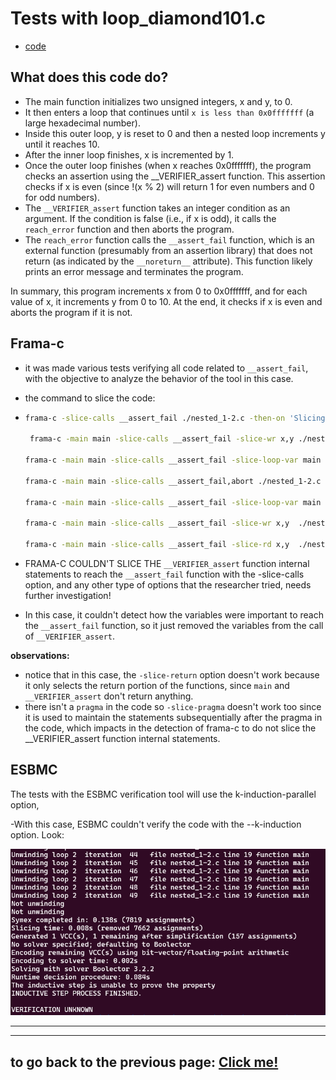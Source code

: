 # **Tests with loop_diamond101.c**

-   [code](/tests/loop_tests/loop_diamond1-1/diamond_1-1.c)

## **What does this code do?**

- The main function initializes two unsigned integers, x and y, to 0.
- It then enters a loop that continues until `x is less than 0x0fffffff` (a large hexadecimal number).
- Inside this outer loop, y is reset to 0 and then a nested loop increments y until it reaches 10.
- After the inner loop finishes, x is incremented by 1.
- Once the outer loop finishes (when x reaches 0x0fffffff), the program checks an assertion using the __VERIFIER_assert function. This assertion checks if x is even (since !(x % 2) will return 1 for even numbers and 0 for odd numbers).
- The `__VERIFIER_assert` function takes an integer condition as an argument. If the condition is false (i.e., if x is odd), it calls the `reach_error` function and then aborts the program.
- The `reach_error` function calls the `__assert_fail` function, which is an external function (presumably from an assertion library) that does not return (as indicated by the `__noreturn__` attribute). This function likely prints an error message and terminates the program.

In summary, this program increments x from 0 to 0x0fffffff, and for each value of x, it increments y from 0 to 10. At the end, it checks if x is even and aborts the program if it is not.
  
## **Frama-c**

-   it was made various tests verifying all code related to `__assert_fail`, with the objective to analyze the behavior of the tool in this case.
-   the command to slice the code:
-   ```bash
    frama-c -slice-calls __assert_fail ./nested_1-2.c -then-on 'Slicing export' -set-project-as-default -print -then -print -ocode ./nested_1-2-sliced.c

     frama-c -main main -slice-calls __assert_fail -slice-wr x,y ./nested_1-2.c -then-on 'Slicing export' -set-project-as-default -print -then -print -ocode ./nested_1-2-sliced.c

    frama-c -main main -slice-calls __assert_fail -slice-loop-var main ./nested_1-2.c -then-on 'Slicing export' -set-project-as-default -print -then -print -ocode ./nested_1-2-sliced.c

    frama-c -main main -slice-calls __assert_fail,abort ./nested_1-2.c -then-on 'Slicing export' -set-project-as-default -print -then -print -ocode ./nested_1-2-sliced.c

    frama-c -main main -slice-calls __assert_fail -slice-loop-var main  ./nested_1-2.c -then-on 'Slicing export' -set-project-as-default -print -then -print -ocode ./nested_1-2-sliced.c

    frama-c -main main -slice-calls __assert_fail -slice-wr x,y  ./nested_1-2.c -then-on 'Slicing export' -set-project-as-default -print -then -print -ocode ./nested_1-2-sliced.c

    frama-c -main main -slice-calls __assert_fail -slice-rd x,y  ./nested_1-2.c -then-on 'Slicing export' -set-project-as-default -print -then -print -ocode ./nested_1-2-sliced.c
    ```
-   FRAMA-C COULDN'T SLICE THE `__VERIFIER_assert` function internal statements to reach the `__assert_fail` function with the -slice-calls option, and any other type of options that the researcher tried, needs further investigation!

-   In this case, it couldn't detect how the variables were important to reach the `__assert_fail` function, so it just removed the variables from the call of `__VERIFIER_assert`.

**observations:**

-   notice that in this case, the `-slice-return` option doesn't work because it only selects the return portion of the functions, since `main` and `__VERIFIER_assert` don't return anything.
-   there isn't a `pragma` in the code so `-slice-pragma` doesn't work too since it is used to maintain the statements subsequentially after the pragma in the code, which impacts in the detection of frama-c to do not slice the __VERIFIER_assert function internal statements.

## **ESBMC**
The tests with the ESBMC verification tool will use the k-induction-parallel option, 

-With this case, ESBMC couldn't verify the code with the --k-induction option. Look:
       
  ![terminal output](../../../materials/imgs/loop-nested1-2-kinduction.png)


---

---

## to go back to the previous page: [Click me!](../../../README.md)
